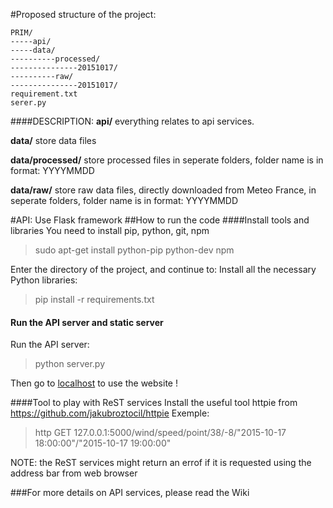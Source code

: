 #Proposed structure of the project: 
```
PRIM/
-----api/
-----data/
----------processed/
---------------20151017/
----------raw/
---------------20151017/
requirement.txt
serer.py
```
####DESCRIPTION:
**api/**
everything relates to api services.

**data/**
store data files

**data/processed/**
store processed files in seperate folders, folder name is in format: YYYYMMDD

**data/raw/**
store raw data files, directly downloaded from Meteo France, in seperate folders, folder name is in format: YYYYMMDD

#API:
Use Flask framework
##How to run the code
####Install tools and libraries
You need to install pip, python, git, npm
> sudo apt-get install python-pip python-dev npm

Enter the directory of the project, and continue to:
Install all the necessary Python libraries:

>pip install -r requirements.txt

#### Run the API server and static server
Run the API server:
> python server.py

Then go to [localhost](http://localhost:5000) to use the website !

####Tool to play with ReST services
Install the useful tool httpie from https://github.com/jakubroztocil/httpie
Exemple: 
>http GET 127.0.0.1:5000/wind/speed/point/38/-8/"2015-10-17 18:00:00"/"2015-10-17 19:00:00"

NOTE: the ReST services might return an errof if it is requested using the address bar from web browser

###For more details on API services, please read the Wiki

